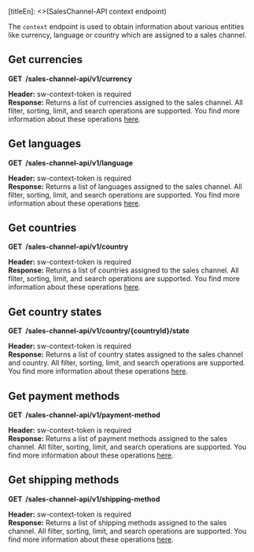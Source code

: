 [titleEn]: <>(SalesChannel-API context endpoint)

The `context` endpoint is used to obtain information about various entities like currency, language or country which are assigned to a
sales channel.

## Get currencies

**GET  /sales-channel-api/v1/currency**

**Header:** sw-context-token is required  
**Response:** Returns a list of currencies assigned to the sales channel.
All filter, sorting, limit, and search operations are supported.
You find more information about these operations [here](./050-filter-search-limit.md).

## Get languages

**GET  /sales-channel-api/v1/language**

**Header:** sw-context-token is required  
**Response:** Returns a list of languages assigned to the sales channel.
All filter, sorting, limit, and search operations are supported.
You find more information about these operations [here](./050-filter-search-limit.md).

## Get countries

**GET  /sales-channel-api/v1/country**

**Header:** sw-context-token is required  
**Response:** Returns a list of countries assigned to the sales channel.
All filter, sorting, limit, and search operations are supported.
You find more information about these operations [here](./050-filter-search-limit.md).

## Get country states

**GET  /sales-channel-api/v1/country/{countryId}/state**

**Header:** sw-context-token is required  
**Response:** Returns a list of country states assigned to the sales channel and country.
All filter, sorting, limit, and search operations are supported.
You find more information about these operations [here](./050-filter-search-limit.md).

## Get payment methods

**GET  /sales-channel-api/v1/payment-method**

**Header:** sw-context-token is required  
**Response:** Returns a list of payment methods assigned to the sales channel.
All filter, sorting, limit, and search operations are supported.
You find more information about these operations [here](./050-filter-search-limit.md).

## Get shipping methods

**GET  /sales-channel-api/v1/shipping-method**

**Header:** sw-context-token is required  
**Response:** Returns a list of shipping methods assigned to the sales channel.
All filter, sorting, limit, and search operations are supported.
You find more information about these operations [here](./050-filter-search-limit.md).
